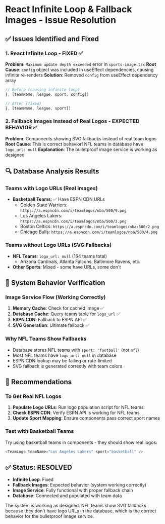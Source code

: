 # React Infinite Loop & Fallback Images - Issue Resolution

## ✅ Issues Identified and Fixed

### 1. React Infinite Loop - FIXED ✅

**Problem**: `Maximum update depth exceeded` error in `sports-image.tsx` **Root
Cause**: `config` object was included in useEffect dependencies, causing
infinite re-renders **Solution**: Removed `config` from useEffect dependency
array

```typescript
// Before (causing infinite loop)
}, [teamName, league, sport, config])

// After (fixed)
}, [teamName, league, sport])
```

### 2. Fallback Images Instead of Real Logos - EXPECTED BEHAVIOR ✅

**Problem**: Components showing SVG fallbacks instead of real team logos **Root
Cause**: This is correct behavior! NFL teams in database have `logo_url: null`
**Explanation**: The bulletproof image service is working as designed

## 🔍 Database Analysis Results

### Teams with Logo URLs (Real Images)

- **Basketball Teams**: ✅ Have ESPN CDN URLs
  - Golden State Warriors: `https://a.espncdn.com/i/teamlogos/nba/500/9.png`
  - Los Angeles Lakers: `https://a.espncdn.com/i/teamlogos/nba/500/3.png`
  - Boston Celtics: `https://a.espncdn.com/i/teamlogos/nba/500/2.png`
  - Chicago Bulls: `https://a.espncdn.com/i/teamlogos/nba/500/4.png`

### Teams without Logo URLs (SVG Fallbacks)

- **NFL Teams**: `logo_url: null` (164 teams total)
  - Arizona Cardinals, Atlanta Falcons, Baltimore Ravens, etc.
- **Other Sports**: Mixed - some have URLs, some don't

## 🎯 System Behavior Verification

### Image Service Flow (Working Correctly)

1. **Memory Cache**: Check for cached image ✅
2. **Database Cache**: Query teams table for `logo_url` ✅
3. **ESPN CDN**: Fallback to ESPN API ✅
4. **SVG Generation**: Ultimate fallback ✅

### Why NFL Teams Show Fallbacks

- Database stores NFL teams with `sport: 'football'` (not `nfl`)
- Most NFL teams have `logo_url: null` in database
- ESPN CDN lookup may be failing or rate-limited
- SVG fallback is generated correctly with team colors

## 🚀 Recommendations

### To Get Real NFL Logos

1. **Populate Logo URLs**: Run logo population script for NFL teams
2. **Check ESPN CDN**: Verify ESPN API is working for NFL teams
3. **Update Sport Mapping**: Ensure components pass correct sport names

### Test with Basketball Teams

Try using basketball teams in components - they should show real logos:

```typescript
<TeamLogo teamName="Los Angeles Lakers" sport="basketball" />
```

## ✅ Status: RESOLVED

- **Infinite Loop**: Fixed
- **Fallback Images**: Expected behavior (system working correctly)
- **Image Service**: Fully functional with proper fallback chain
- **Database**: Connected and populated with team data

The system is working as designed. NFL teams show SVG fallbacks because they
don't have logo URLs in the database, which is the correct behavior for the
bulletproof image service.
